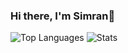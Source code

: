 ### Hi there, I'm Simran👋 

<div style="display: inline-block;">
    <img src="https://github-readme-stats.vercel.app/api/top-langs/?username=simrank13&theme=radical&show_icons=true&hide_border=false&layout=compact" alt="Top Languages">

<div style="display: inline-block;">
    <img src="https://github-readme-stats.vercel.app/api?username=simrank13&theme=radical&show_icons=true&hide_border=false&count_private=true" alt="Stats">
</div>









<!--
**simrank13/simrank13** is a ✨ _special_ ✨ repository because its `README.md` (this file) appears on your GitHub profile.

Here are some ideas to get you started:

- 🔭 I’m currently working on ...
- 🌱 I’m currently learning ...
- 👯 I’m looking to collaborate on ...
- 🤔 I’m looking for help with ...
- 💬 Ask me about ...
- 📫 How to reach me: ...
- 😄 Pronouns: ...
- ⚡ Fun fact: ...
-->

